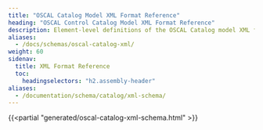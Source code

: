 ```yaml
---
title: "OSCAL Catalog Model XML Format Reference"
heading: "OSCAL Control Catalog Model XML Format Reference"
description: Element-level definitions of the OSCAL Catalog model XML format.
aliases:
  - /docs/schemas/oscal-catalog-xml/
weight: 60
sidenav:
  title: XML Format Reference
  toc:
    headingselectors: "h2.assembly-header"
aliases:
  - /documentation/schema/catalog/xml-schema/
---
```


{{<partial "generated/oscal-catalog-xml-schema.html" >}}
